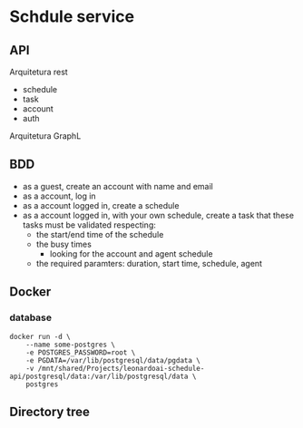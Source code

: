 # Schdule service

## API

Arquitetura rest

- schedule
- task
- account
- auth

Arquitetura GraphL

## BDD

- as a guest, create an account with name and email
- as a account, log in
- as a account logged in, create a schedule
- as a account logged in, with your own schedule, create a task that
these tasks must be validated respecting:
  - the start/end time of the schedule
  - the busy times 
    - looking for the account and agent schedule
  - the required paramters: duration, start time, schedule, agent

## Docker

### database
```
docker run -d \
	--name some-postgres \
	-e POSTGRES_PASSWORD=root \
	-e PGDATA=/var/lib/postgresql/data/pgdata \
	-v /mnt/shared/Projects/leonardoai-schedule-api/postgresql/data:/var/lib/postgresql/data \
	postgres
```

## Directory tree
